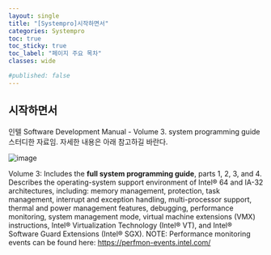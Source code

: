 ```yaml
---
layout: single
title: "[Systempro]시작하면서"
categories: Systempro
toc: true
toc_sticky: true
toc_label: "페이지 주요 목차"
classes: wide

#published: false
---
```


## 시작하면서

인텔 Software Development Manual -  Volume 3. system programming guide스터디한 자료임. 자세한 내용은 아래 참고하길 바란다. 

![image](https://user-images.githubusercontent.com/76898014/162629417-3b3bd047-7ab8-40dc-a889-be4076cf6214.png)

Volume 3: Includes the **full system programming guide**, parts 1, 2, 3, and 4. Describes the operating-system support environment of Intel® 64 and IA-32 architectures, including: memory management, protection, task management, interrupt and exception handling, multi-processor support, thermal and power management features, debugging, performance monitoring, system management mode, virtual machine extensions (VMX) instructions, Intel® Virtualization Technology (Intel® VT), and Intel® Software Guard Extensions (Intel® SGX).
NOTE: Performance monitoring events can be found here: https://perfmon-events.intel.com/

